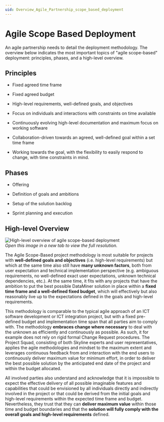 ```yaml
---
uid: Overview_Agile_Partnership_scope_based_deployment
---
```


# Agile Scope Based Deployment

An agile partnership needs to detail the deployment methodology. The overview below indicates the most important topics of "agile scope-based" deployment: principles, phases, and a high-level overview.

## Principles

- Fixed agreed time frame

- Fixed agreed budget

- High-level requirements, well-defined goals, and objectives

- Focus on individuals and interactions with constraints on time available

- Continuously evolving high-level documentation and maximum focus on working software

- Collaboration-driven towards an agreed, well-defined goal within a set time frame

- Working towards the goal, with the flexibility to easily respond to change, with time constraints in mind.

## Phases

- Offering

- Definition of goals and ambitions

- Setup of the solution backlog

- Sprint planning and execution

## High-level Overview

![High-level overview of agile scope-based deployment](~/dataminer-overview/images/ASB_methodology.png)<br>
*Open this image in a new tab to view the full resolution.*

The Agile Scope-Based project methodology is most suitable for projects with **well-defined goals and objectives** (i.e. high-level requirements) but which at the same time also still have **many unknown factors**, both from user expectation and technical implementation perspective (e.g. ambiguous requirements, no well-defined exact user expectations, unknown technical dependencies, etc.). At the same time, it fits with any projects that have the ambition to put the best possible DataMiner solution in place within a **fixed time frame and a well-defined fixed budget**, which will effectively but also reasonably live up to the expectations defined in the goals and high-level requirements.

This methodology is comparable to the typical agile approach of an ICT software development or ICT integration project, but with a fixed pre-defined budget and implementation time span that all parties aim to comply with. The methodology **embraces change where necessary** to deal with the unknown as efficiently and continuously as possible. As such, it for example does not rely on rigid formal Change Request procedures. The Project Squad, consisting of both Skyline experts and user representatives, applies the agile methodologies and mindset to the maximum extent and leverages continuous feedback from and interaction with the end users to continuously deliver maximum value for minimum effort, in order to deliver the best possible solution by the anticipated end date of the project and within the budget allocated.

All involved parties also understand and acknowledge that it is impossible to expect the effective delivery of all possible imaginable features and capabilities that could be envisioned by all individuals directly and indirectly involved in the project or that could be derived from the initial goals and high-level requirements within the expected time frame and budget. Nevertheless, they trust that they can **deliver maximum value** within those time and budget boundaries and that the **solution will fully comply with the overall goals and high-level requirements** defined.
